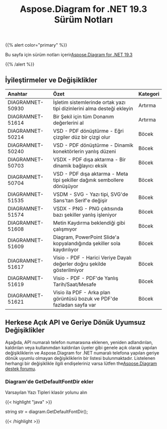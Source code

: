 ﻿---
title: Aspose.Diagram for .NET 19.3 Sürüm Notları
type: docs
weight: 100
url: /tr/net/aspose-diagram-for-net-19-3-release-notes/
---
{{% alert color="primary" %}} 

Bu sayfa için sürüm notları içerir[Aspose.Diagram for .NET 19.3](https://www.nuget.org/packages/Aspose.Diagram/19.3.0)

{{% /alert %}} 
## **İyileştirmeler ve Değişiklikler**

|**Anahtar**|**Özet**|**Kategori**|
|:- |:- |:- |
|DIAGRAMNET-50930|İşletim sistemlerinde ortak yazı tipi dizinlerini alma desteği ekleyin|Artırma|
|DIAGRAMNET-51614|Bir Şekil için tüm Donanım değerlerini al|Artırma|
|DIAGRAMNET-50214|VSD - PDF dönüştürme - Eğri çizgiler düz bir çizgi olur|Böcek|
|DIAGRAMNET-50240|VSD - PDF dönüştürme - Dinamik konektörlerin yanlış düzeni|Böcek|
|DIAGRAMNET-50703|VSDX - PDF dışa aktarma - Bir dinamik bağlayıcı eksik|Böcek|
|DIAGRAMNET-50704|VSD - PDF dışa aktarma - Meta tipi şekiller dağınık sembollere dönüşüyor|Böcek|
|DIAGRAMNET-51535|VSDM - SVG - Yazı tipi, SVG'de Sans'tan Serif'e değişir|Böcek|
|DIAGRAMNET-51574|VSDX - PNG - PNG çıktısında bazı şekiller yanlış işleniyor|Böcek|
|DIAGRAMNET-51608|Metin Kaydırma beklendiği gibi çalışmıyor|Böcek|
|DIAGRAMNET-51609|Diagram, PowerPoint Slide'a kopyalandığında şekiller sola kaydırılıyor|Böcek|
|DIAGRAMNET-51617|Visio - PDF - Harici Veriye Dayalı değerler doğru şekilde gösterilmiyor|Böcek|
|DIAGRAMNET-51619|Visio - PDF - PDF'de Yanlış Tarih/Saat/Mesafe|Böcek|
|DIAGRAMNET-51621|Visio ila PDF - Arka plan görüntüsü bozuk ve PDF'de fazladan sayfa var|Böcek|
## **Herkese Açık API ve Geriye Dönük Uyumsuz Değişiklikler**
Aşağıda, API numaralı telefon numarasına eklenen, yeniden adlandırılan, kaldırılan veya kullanımdan kaldırılan üyeler gibi genele açık olarak yapılan değişikliklerin ve Aspose.Diagram for .NET numaralı telefona yapılan geriye dönük uyumlu olmayan değişikliklerin bir listesi bulunmaktadır. Listelenen herhangi bir değişiklikle ilgili endişeleriniz varsa lütfen the[Aspose.Diagram destek forumu](https://forum.aspose.com/c/diagram/17).
### **Diagram'de GetDefaultFontDir ekler**
Varsayılan Yazı Tipleri klasör yolunu alın

{{< highlight "java" >}}

  string str =  diagram.GetDefaultFontDir();

{{< /highlight >}}
